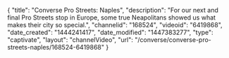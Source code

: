 {
    "title": "Converse Pro Streets: Naples",
    "description": "For our next and final Pro Streets stop in Europe, some true Neapolitans showed us what makes their city so special.",
    "channelid": "168524",
    "videoid": "6419868",
    "date_created": "1444241417",
    "date_modified": "1447383277",
    "type": "captivate",
    "layout": "channelVideo",
    "url": "\/converse\/converse-pro-streets-naples\/168524-6419868"
}
